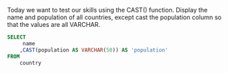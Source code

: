 Today we want to test our skills using the CAST() function. Display the name and population of all countries, except cast the population column so that the values are all VARCHAR.
```sql
SELECT
     name
    ,CAST(population AS VARCHAR(50)) AS 'population'
FROM
    country
```
